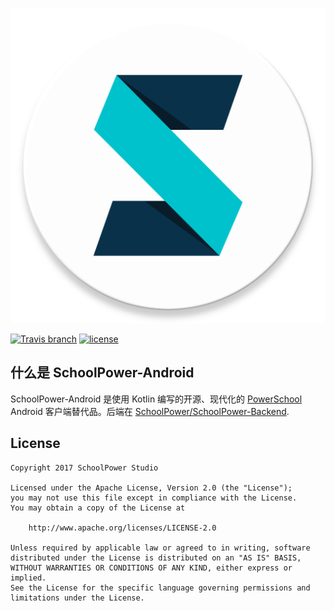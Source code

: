 ![](app/src/main/ic_launcher-web.png)

[![Travis branch](https://img.shields.io/travis/SchoolPower/SchoolPower/master.svg)](https://travis-ci.org/SchoolPower/SchoolPower)
[![license](https://img.shields.io/github/license/SchoolPower/SchoolPower.svg)](https://github.com/SchoolPower/SchoolPower/blob/master/LICENSE.txt)

什么是 SchoolPower-Android
-------
SchoolPower-Android 是使用 Kotlin 编写的开源、现代化的 [PowerSchool](https://www.powerschool.com/) Android 客户端替代品。后端在 [SchoolPower/SchoolPower-Backend](https://github.com/SchoolPower/SchoolPower-Backend).

License
-------
    Copyright 2017 SchoolPower Studio

    Licensed under the Apache License, Version 2.0 (the "License");
    you may not use this file except in compliance with the License.
    You may obtain a copy of the License at

        http://www.apache.org/licenses/LICENSE-2.0

    Unless required by applicable law or agreed to in writing, software
    distributed under the License is distributed on an "AS IS" BASIS,
    WITHOUT WARRANTIES OR CONDITIONS OF ANY KIND, either express or implied.
    See the License for the specific language governing permissions and
    limitations under the License.
